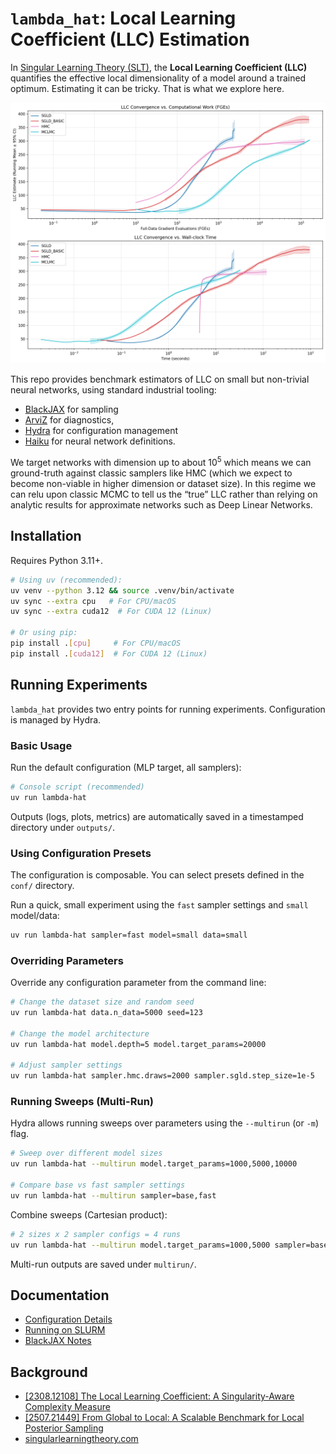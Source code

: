 # `lambda_hat`: Local Learning Coefficient (LLC) Estimation

In [Singular Learning Theory (SLT)](https://singularlearningtheory.com), the **Local Learning Coefficient (LLC)** quantifies the effective local dimensionality of a model around a trained optimum.
Estimating it can be tricky. That is what we explore here.

![](assets/readme/llc_convergence_combined.png)

This repo provides benchmark estimators of LLC on small but non-trivial neural networks, using standard industrial tooling:

* [BlackJAX](https://github.com/blackjax-devs/blackjax/tree/1.2.5) for sampling
* [ArviZ](https://python.arviz.org/) for diagnostics,
* [Hydra](https://hydra.cc/) for configuration management
* [Haiku](https://github.com/haiku/haiku) for neural network definitions.

We target networks with dimension up to about $10^5$ which means we can ground-truth against classic samplers like HMC (which we expect to become non-viable in higher dimension or dataset size).
In this regime we can relu upon classic MCMC to tell us the “true” LLC rather than relying on analytic results for approximate networks such as Deep Linear Networks.

## Installation

Requires Python 3.11+.

```bash
# Using uv (recommended):
uv venv --python 3.12 && source .venv/bin/activate
uv sync --extra cpu   # For CPU/macOS
uv sync --extra cuda12  # For CUDA 12 (Linux)

# Or using pip:
pip install .[cpu]     # For CPU/macOS
pip install .[cuda12]  # For CUDA 12 (Linux)
```

## Running Experiments

`lambda_hat` provides two entry points for running experiments. Configuration is managed by Hydra.

### Basic Usage

Run the default configuration (MLP target, all samplers):

```bash
# Console script (recommended)
uv run lambda-hat
```

Outputs (logs, plots, metrics) are automatically saved in a timestamped directory under `outputs/`.

### Using Configuration Presets

The configuration is composable. You can select presets defined in the `conf/` directory.

Run a quick, small experiment using the `fast` sampler settings and `small` model/data:

```bash
uv run lambda-hat sampler=fast model=small data=small
```

### Overriding Parameters

Override any configuration parameter from the command line:

```bash
# Change the dataset size and random seed
uv run lambda-hat data.n_data=5000 seed=123

# Change the model architecture
uv run lambda-hat model.depth=5 model.target_params=20000

# Adjust sampler settings
uv run lambda-hat sampler.hmc.draws=2000 sampler.sgld.step_size=1e-5
```

### Running Sweeps (Multi-Run)

Hydra allows running sweeps over parameters using the `--multirun` (or `-m`) flag.

```bash
# Sweep over different model sizes
uv run lambda-hat --multirun model.target_params=1000,5000,10000

# Compare base vs fast sampler settings
uv run lambda-hat --multirun sampler=base,fast
```

Combine sweeps (Cartesian product):

```bash
# 2 sizes x 2 sampler configs = 4 runs
uv run lambda-hat --multirun model.target_params=1000,5000 sampler=base,fast
```

Multi-run outputs are saved under `multirun/`.

## Documentation

- [Configuration Details](./docs/configuration.md)
- [Running on SLURM](./docs/parallelism.md)
- [BlackJAX Notes](./docs/blackjax.md)


## Background

* [[2308.12108] The Local Learning Coefficient: A Singularity-Aware Complexity Measure](https://arxiv.org/abs/2308.12108)
* [[2507.21449] From Global to Local: A Scalable Benchmark for Local Posterior Sampling](https://arxiv.org/abs/2507.21449)
* [singularlearningtheory.com](https://singularlearningtheory.com/)
